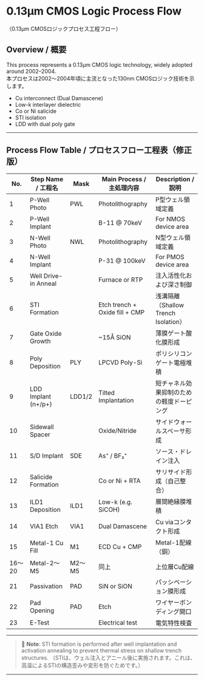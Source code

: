 # 0.13μm CMOS Logic Process Flow  
（0.13μm CMOSロジックプロセス工程フロー）

## Overview / 概要

This process represents a 0.13μm CMOS logic technology, widely adopted around 2002–2004.  
本プロセスは2002〜2004年頃に主流となった130nm CMOSロジック技術を示します。

- Cu interconnect (Dual Damascene)
- Low-k interlayer dielectric
- Co or Ni salicide
- STI isolation
- LDD with dual poly gate

---

## Process Flow Table / プロセスフロー工程表（修正版）

| No. | Step Name / 工程名 | Mask | Main Process / 主処理内容 | Description / 説明 |
|-----|---------------------|------|----------------------------|---------------------|
| 1 | P-Well Photo | PWL | Photolithography | P型ウェル領域定義 |
| 2 | P-Well Implant |  | B-11 @ 70keV | For NMOS device area |
| 3 | N-Well Photo | NWL | Photolithography | N型ウェル領域定義 |
| 4 | N-Well Implant |  | P-31 @ 100keV | For PMOS device area |
| 5 | Well Drive-in Anneal |  | Furnace or RTP | 注入活性化および深さ制御 |
| 6 | STI Formation |  | Etch trench + Oxide fill + CMP | 浅溝隔離（Shallow Trench Isolation） |
| 7 | Gate Oxide Growth |  | ~15Å SiON | 薄膜ゲート酸化膜形成 |
| 8 | Poly Deposition | PLY | LPCVD Poly-Si | ポリシリコンゲート電極堆積 |
| 9 | LDD Implant (n+/p+) | LDD1/2 | Tilted Implantation | 短チャネル効果抑制のための軽度ドーピング |
| 10 | Sidewall Spacer |  | Oxide/Nitride | サイドウォールスペーサ形成 |
| 11 | S/D Implant | SDE | As⁺ / BF₂⁺ | ソース・ドレイン注入 |
| 12 | Salicide Formation |  | Co or Ni + RTA | サリサイド形成（自己整合） |
| 13 | ILD1 Deposition | ILD1 | Low-k (e.g. SiCOH) | 層間絶縁膜堆積 |
| 14 | VIA1 Etch | VIA1 | Dual Damascene | Cu viaコンタクト形成 |
| 15 | Metal-1 Cu Fill | M1 | ECD Cu + CMP | Metal-1配線（銅） |
| 16〜20 | Metal-2〜M5 | M2〜M5 | 同上 | 上位層Cu配線 |
| 21 | Passivation | PAD | SiN or SiON | パッシベーション膜形成 |
| 22 | Pad Opening | PAD | Etch | ワイヤーボンディング開口 |
| 23 | E-Test |  | Electrical test | 電気特性検査 |

---

> 📘 **Note**: STI formation is performed after well implantation and activation annealing to prevent thermal stress on shallow trench structures.
（STIは、ウェル注入とアニール後に実施されます。これは、高温によるSTIの構造歪みや変形を防ぐためです。）

---


